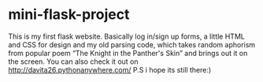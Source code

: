 # mini-flask-project
This is my first flask website. Basically log in/sign up forms, a little HTML and CSS for design and my old parsing code, which takes random aphorism from popular poem “The Knight in the Panther's Skin” and brings out it on the screen.
You can also check it out on http://davita26.pythonanywhere.com/  P.S i hope its still there:)
